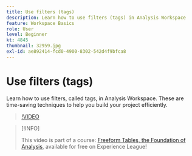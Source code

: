 ```yaml
---
title: Use filters (tags)
description: Learn how to use filters (tags) in Analysis Workspace
feature: Workspace Basics
role: User
level: Beginner
kt: 4845
thumbnail: 32959.jpg
exl-id: ae892414-fcd0-4900-8302-542d4f9bfca8
---
```

# Use filters (tags)

Learn how to use filters, called tags, in Analysis Workspace. These are time-saving techniques to help you build your project efficiently.

>[!VIDEO](https://video.tv.adobe.com/v/32959/?quality=12&learn=on)

>[!INFO]
>
> This video is part of a course: [Freeform Tables, the Foundation of Analysis](https://experienceleague.adobe.com/?recommended=Analytics-U-1-2020.3), available for free on Experience League!
